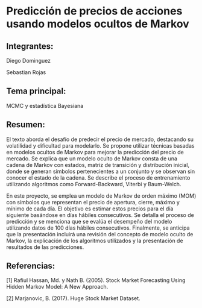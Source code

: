 # Predicción de precios de acciones usando modelos ocultos de Markov

## Integrantes:

Diego Dominguez

Sebastian Rojas

## Tema principal:

MCMC y estadística Bayesiana

## Resumen:

El texto aborda el desafío de predecir el precio de mercado, destacando su volatilidad y dificultad para modelarlo. Se propone utilizar técnicas basadas en modelos ocultos de Markov para mejorar la predicción del precio de mercado. Se explica que un modelo oculto de Markov consta de una cadena de Markov con estados, matriz de transición y distribución inicial, donde se generan símbolos pertenecientes a un conjunto y se observan sin conocer el estado de la cadena. Se describe el proceso de entrenamiento utilizando algoritmos como Forward-Backward, Viterbi y Baum-Welch.

En este proyecto, se emplea un modelo de Markov de orden máximo (MOM) con símbolos que representan el precio de apertura, cierre, máximo y mínimo de cada día. El objetivo es estimar estos precios para el día siguiente basándose en días hábiles consecutivos. Se detalla el proceso de predicción y se menciona que se evalúa el desempeño del modelo utilizando datos de 100 días hábiles consecutivos. Finalmente, se anticipa que la presentación incluirá una revisión del concepto de modelo oculto de Markov, la explicación de los algoritmos utilizados y la presentación de resultados de las predicciones.

## Referencias:

[1] Rafiul Hassan, Md. y Nath B. (2005). Stock Market Forecasting Using Hidden Markov Model: A New Approach.

[2] Marjanovic, B. (2017). Huge Stock Market Dataset.
